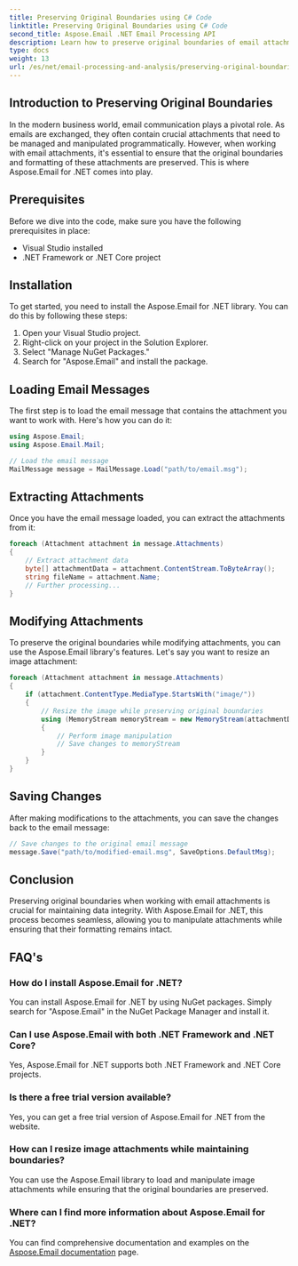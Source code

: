 ```yaml
---
title: Preserving Original Boundaries using C# Code
linktitle: Preserving Original Boundaries using C# Code
second_title: Aspose.Email .NET Email Processing API
description: Learn how to preserve original boundaries of email attachments using C# and Aspose.Email for .NET. Step-by-step guide with source code.
type: docs
weight: 13
url: /es/net/email-processing-and-analysis/preserving-original-boundaries-using-csharp-code/
---
```


## Introduction to Preserving Original Boundaries

In the modern business world, email communication plays a pivotal role. As emails are exchanged, they often contain crucial attachments that need to be managed and manipulated programmatically. However, when working with email attachments, it's essential to ensure that the original boundaries and formatting of these attachments are preserved. This is where Aspose.Email for .NET comes into play.

## Prerequisites

Before we dive into the code, make sure you have the following prerequisites in place:

- Visual Studio installed
- .NET Framework or .NET Core project

## Installation

To get started, you need to install the Aspose.Email for .NET library. You can do this by following these steps:

1. Open your Visual Studio project.
2. Right-click on your project in the Solution Explorer.
3. Select "Manage NuGet Packages."
4. Search for "Aspose.Email" and install the package.

## Loading Email Messages

The first step is to load the email message that contains the attachment you want to work with. Here's how you can do it:

```csharp
using Aspose.Email;
using Aspose.Email.Mail;

// Load the email message
MailMessage message = MailMessage.Load("path/to/email.msg");
```

## Extracting Attachments

Once you have the email message loaded, you can extract the attachments from it:

```csharp
foreach (Attachment attachment in message.Attachments)
{
    // Extract attachment data
    byte[] attachmentData = attachment.ContentStream.ToByteArray();
    string fileName = attachment.Name;
    // Further processing...
}
```

## Modifying Attachments

To preserve the original boundaries while modifying attachments, you can use the Aspose.Email library's features. Let's say you want to resize an image attachment:

```csharp
foreach (Attachment attachment in message.Attachments)
{
    if (attachment.ContentType.MediaType.StartsWith("image/"))
    {
        // Resize the image while preserving original boundaries
        using (MemoryStream memoryStream = new MemoryStream(attachmentData))
        {
            // Perform image manipulation
            // Save changes to memoryStream
        }
    }
}
```

## Saving Changes

After making modifications to the attachments, you can save the changes back to the email message:

```csharp
// Save changes to the original email message
message.Save("path/to/modified-email.msg", SaveOptions.DefaultMsg);
```

## Conclusion

Preserving original boundaries when working with email attachments is crucial for maintaining data integrity. With Aspose.Email for .NET, this process becomes seamless, allowing you to manipulate attachments while ensuring that their formatting remains intact.

## FAQ's

### How do I install Aspose.Email for .NET?

You can install Aspose.Email for .NET by using NuGet packages. Simply search for "Aspose.Email" in the NuGet Package Manager and install it.

### Can I use Aspose.Email with both .NET Framework and .NET Core?

Yes, Aspose.Email for .NET supports both .NET Framework and .NET Core projects.

### Is there a free trial version available?

Yes, you can get a free trial version of Aspose.Email for .NET from the website.

### How can I resize image attachments while maintaining boundaries?

You can use the Aspose.Email library to load and manipulate image attachments while ensuring that the original boundaries are preserved.

### Where can I find more information about Aspose.Email for .NET?

You can find comprehensive documentation and examples on the [Aspose.Email documentation](https://reference.aspose.com/email/net/) page.